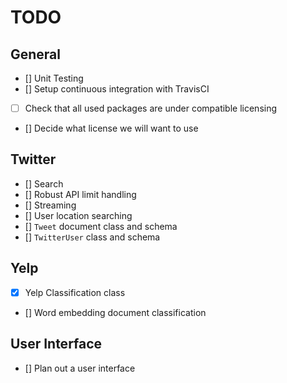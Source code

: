 # TODO

## General

- [] Unit Testing
- [] Setup continuous integration with TravisCI
- [ ] Check that all used packages are under compatible licensing
- [] Decide what license we will want to use

## Twitter

- [] Search
- [] Robust API limit handling
- [] Streaming
- [] User location searching
- [] `Tweet` document class and schema
- [] `TwitterUser` class and schema

## Yelp

- [x] Yelp Classification class
- [] Word embedding document classification

## User Interface

- [] Plan out a user interface